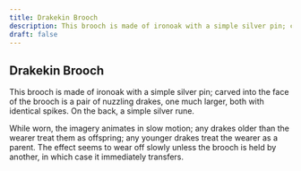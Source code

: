 ```yaml
---
title: Drakekin Brooch
description: This brooch is made of ironoak with a simple silver pin; carved into the face of the brooch is a pair of nuzzling drakes, one much larger, both with identical spikes. On the back, a simple silver r...
draft: false
---
```


## Drakekin Brooch

This brooch is made of ironoak with a simple silver pin; carved into the face of the brooch is a pair of nuzzling drakes, one much larger, both with identical spikes. On the back, a simple silver rune.

While worn, the imagery animates in slow motion; any drakes older than the wearer treat them as offspring; any younger drakes treat the wearer as a parent. The effect seems to wear off slowly unless the brooch is held by another, in which case it immediately transfers.
